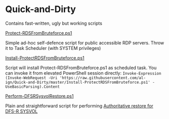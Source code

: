 # Quick-and-Dirty
Contains fast-written, ugly but working scripts

[Protect-RDSFromBruteforce.ps1](../master/Protect-RDSFromBruteforce.ps1)

Simple ad-hoc self-defence script for public accessible RDP servers.
Throw it to Task Scheduler (with SYSTEM privileges)

[Install-ProtectRDSFromBruteforce.ps1](../master/Install-ProtectRDSFromBruteforce.ps1)

Script will install Protect-RDSFromBruteforce.ps1 as scheduled task. You can invoke it from elevated PowerShell session directly:
`Invoke-Expression (Invoke-WebRequest -Uri 'https://raw.githubusercontent.com/al-ign/Quick-and-Dirty/master/Install-ProtectRDSFromBruteforce.ps1' -UseBasicParsing).Content`

[Perform-DFSRSysvolRestore.ps1](../master/Perform-DFSRSysvolRestore.ps1)

Plain and straightforward script for performing [Authoritative restore for DFS-R SYSVOL](https://support.microsoft.com/en-us/help/2218556/)
